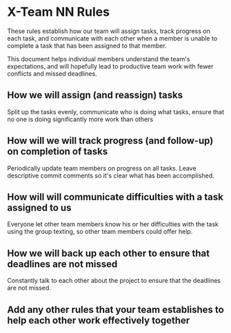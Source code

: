 # X-Team NN Rules

These rules establish how our team will assign tasks,
track progress on each task, and communicate with each other 
when a member is unable to complete a task that has been assigned to that member.

This document helps individual members understand the team's expectations,
and will hopefully lead to productive team work with fewer conflicts
and missed deadlines.

## How we will assign (and reassign) tasks

Split up the tasks evenly, communicate who is doing what tasks, ensure that no one is doing significantly more work than others

## How will we will track progress (and follow-up) on completion of tasks

Periodically update team members on progress on all tasks. Leave descriptive commit comments so it's clear what has been accomplished.



## How will will communicate difficulties with a task assigned to us
Everyone let other team members know his or her difficulties with the task using the group texting, so other team members could offer help.


## How we will back up each other to ensure that deadlines are not missed
Constantly talk to each other about the project to ensure that the deadlines are not missed. 


## Add any other rules that your team establishes to help each other work effectively together



